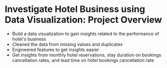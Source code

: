 # Investigate Hotel Business using Data Visualization: Project Overview

- Build a data visualization to gain insights related to the performance of hotel's business
- Cleaned the data from missing values and duplicates
- Engineered features to get insights easier
- Get insights from monthly hotel reservations, stay duration on bookings cancellation rates, and lead time on hotel bookings cancellation rate
